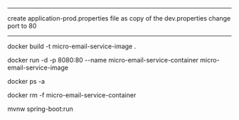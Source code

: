 -----------------------------------------------------------------------------------
create application-prod.properties file as copy of the dev.properties
change port to 80

-----------------------------------------------------------------------------------
docker build -t micro-email-service-image .

docker run -d -p 8080:80 --name micro-email-service-container micro-email-service-image

docker ps -a

docker rm -f micro-email-service-container

mvnw spring-boot:run